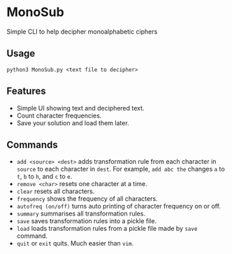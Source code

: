 # MonoSub
Simple CLI to help decipher monoalphabetic ciphers

## Usage
`python3 MonoSub.py <text file to decipher>`

## Features
- Simple UI showing text and deciphered text.
- Count character frequencies.
- Save your solution and load them later.

## Commands
- `add <source> <dest>` adds transformation rule from each character in `source` to each character in `dest`. For example, `add abc the` changes `a` to `t`, `b` to `h`, and `c` to `e`.
- `remove <char>` resets one character at a time.
- `clear` resets all characters.
- `frequency` shows the frequency of all characters.
- `autofreq (on/off)` turns auto printing of character frequency on or off.
- `summary` summarises all transformation rules.
- `save` saves transformation rules into a pickle file.
- `load` loads transformation rules from a pickle file made by `save` command.
- `quit` or `exit` quits. Much easier than `vim`.